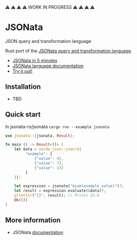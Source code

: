 ⚠️ ⚠️ ⚠️ ⚠️  WORK IN PROGRESS ⚠️ ⚠️ ⚠️ ⚠️  

# JSONata

JSON query and transformation language

Rust port of the [JSONata query and transformation language](http://jsonata.org/).

* [JSONata in 5 minutes](https://www.youtube.com/embed/ZBaK40rtIBM)
* [JSONata language documentation](http://docs.jsonata.org/)
* [Try it out!](http://try.jsonata.org/)

## Installation

- TBD

## Quick start

In jsonata-rs/jsonata `cargo run --example jsonata`

```rust
use jsonata::{jsonata, Result};

fn main () -> Result<()> {
    let data = serde_json::json!({
         "example": [
             {"value": 4},
             {"value": 7},
             {"value": 13}
         ]
    });

    let expression = jsonata("$sum(example.value)")?;
    let result = expression.evaluate(&data)?;
    println!("{}", result); // Prints 24.0
    Ok(())
}
```

## More information
- JSONata [documentation](http://docs.jsonata.org/)
